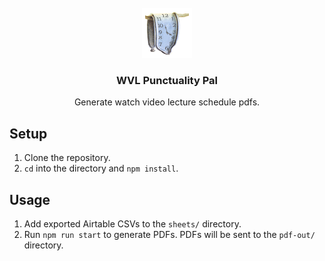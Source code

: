 <br />
<div align="center">
  <a href="https://github.com/bcl-podium/wvl-punctuality-pal">
    <img src="img/clock.png" alt="Logo" width="80" height="80">
  </a>

  <h3 align="center">WVL Punctuality Pal</h3>

  <p align="center">
    Generate watch video lecture schedule pdfs.
  </p>
</div>

## Setup 
1. Clone the repository.
2. `cd` into the directory and `npm install`.

## Usage
1. Add exported Airtable CSVs to the `sheets/` directory.
2. Run `npm run start` to generate PDFs. PDFs will be sent to the `pdf-out/` directory.
